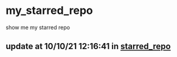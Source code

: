 # my_starred_repo
show me my starred repo

update at 10/10/21 12:16:41 in [starred_repo](./index.html)
---

